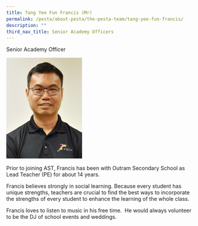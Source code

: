 ```yaml
---
title: Tang Yee Fun Francis (Mr)
permalink: /pesta/about-pesta/the-pesta-team/tang-yee-fun-francis/
description: ""
third_nav_title: Senior Academy Officers
---
```

Senior Academy Officer

<img src="/images/francis-newest.jpeg"  
style="width:40%">

Prior to joining AST, Francis has been with Outram Secondary School as Lead Teacher (PE) for about 14 years.  

Francis believes strongly in social learning. Because every student has unique strengths, teachers are crucial to find the best ways to incorporate the strengths of every student to enhance the learning of the whole class.

Francis loves to listen to music in his free time.  He would always volunteer to be the DJ of school events and weddings.